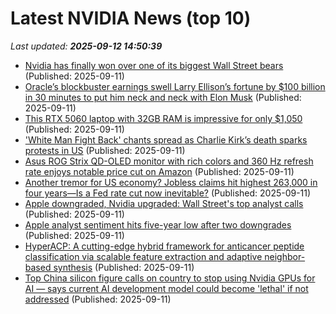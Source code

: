 # Latest NVIDIA News (top 10)
_Last updated: **2025-09-12 14:50:39**_

- [Nvidia has finally won over one of its biggest Wall Street bears](https://www.businessinsider.com/nvidia-stock-price-prediction-nvda-outlook-ai-chips-gpu-demand-2025-9) (Published: 2025-09-11)
- [Oracle’s blockbuster earnings swell Larry Ellison’s fortune by $100 billion in 30 minutes to put him neck and neck with Elon Musk](https://fortune.com/2025/09/11/oracle-earnings-blockbuster-larry-ellison-elon-musk-worlds-richest-man-billionaires/) (Published: 2025-09-11)
- [This RTX 5060 laptop with 32GB RAM is impressive for only $1,050](https://www.pcworld.com/article/2906583/this-rtx-5060-laptop-with-32gb-ram-is-impressive-for-only-1050.html) (Published: 2025-09-11)
- ['White Man Fight Back' chants spread as Charlie Kirk’s death sparks protests in US](https://economictimes.indiatimes.com/news/international/us/charlie-kirk-latest-news-white-man-fight-back-chants-spread-as-charlie-kirks-death-sparks-protests-in-us/articleshow/123832399.cms) (Published: 2025-09-11)
- [Asus ROG Strix QD-OLED monitor with rich colors and 360 Hz refresh rate enjoys notable price cut on Amazon](https://www.notebookcheck.net/Asus-ROG-Strix-QD-OLED-monitor-with-rich-colors-and-360-Hz-refresh-rate-enjoys-notable-price-cut-on-Amazon.1112058.0.html) (Published: 2025-09-11)
- [Another tremor for US economy? Jobless claims hit highest 263,000 in four years—Is a Fed rate cut now inevitable?](https://economictimes.indiatimes.com/news/international/us/another-tremor-for-us-economy-us-jobless-claims-hit-highest-263000-in-four-yearsis-a-fed-rate-cut-now-inevitable/articleshow/123833006.cms) (Published: 2025-09-11)
- [Apple downgraded, Nvidia upgraded: Wall Street's top analyst calls](https://biztoc.com/x/9b8ce0c1a853f5f9) (Published: 2025-09-11)
- [Apple analyst sentiment hits five-year low after two downgrades](https://finance.yahoo.com/news/apple-analyst-sentiment-hits-five-140131891.html) (Published: 2025-09-11)
- [HyperACP: A cutting-edge hybrid framework for anticancer peptide classification via scalable feature extraction and adaptive neighbor-based synthesis](https://journals.plos.org/ploscompbiol/article?id=10.1371/journal.pcbi.1013489) (Published: 2025-09-11)
- [Top China silicon figure calls on country to stop using Nvidia GPUs for AI — says current AI development model could become 'lethal' if not addressed](https://www.tomshardware.com/tech-industry/artificial-intelligence/top-china-silicon-figure-calls-on-country-to-stop-using-nvidia-gpus-for-ai-says-current-ai-development-model-could-become-lethal-if-not-addressed) (Published: 2025-09-11)
